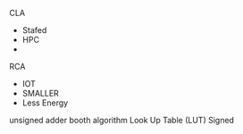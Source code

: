 
CLA
- Stafed
- HPC
- 


RCA
- IOT
- SMALLER
- Less Energy


unsigned adder
booth algorithm
Look Up Table (LUT)
Signed
